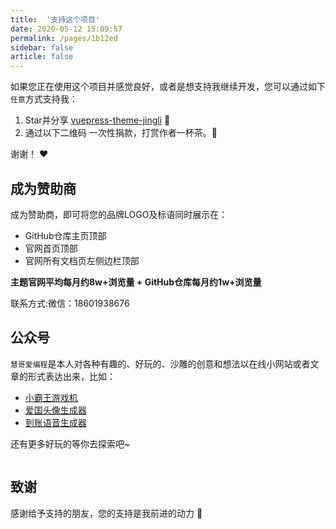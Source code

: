```yaml
---
title:  '支持这个项目'
date: 2020-05-12 15:09:57
permalink: /pages/1b12ed
sidebar: false
article: false
---
```


如果您正在使用这个项目并感觉良好，或者是想支持我继续开发，您可以通过如下`任意`方式支持我：

1. Star并分享 [vuepress-theme-jingli](https://github.com/roinli/vuepress-theme-jingli) :rocket:
3. 通过以下二维码 一次性捐款，打赏作者一杯茶。:tea:

谢谢！ :heart:

<!--
| 微信 | 支付宝 |
| :---: | :---: |
| <img :src="$withBase('/img/wxzfwh.jpg')" alt="Wechat QRcode" width=180>| <img :src="$withBase('/img/qrcode/zfbzz.jpg')" alt="Alipay QRcode" width=180> |
-->



## 成为赞助商

成为赞助商，即可将您的品牌LOGO及标语同时展示在：
- GitHub仓库主页顶部
- 官网首页顶部
- 官网所有文档页左侧边栏顶部

**主题官网平均每月约8w+浏览量 + GitHub仓库每月约1w+浏览量**

联系方式:微信：18601938676

## 公众号
`慧哥爱编程`是本人对各种有趣的、好玩的、沙雕的创意和想法以在线小网站或者文章的形式表达出来，比如：
- [小霸王游戏机](https://game.roinli.com)
- [爱国头像生成器](https://avatar.roinli.com/)
- [到账语音生成器](https://zfb.roinli.com/)

还有更多好玩的等你去探索吧~

<img :src="$withBase('/img/wx.png')"  style="width:180px;" />

## 致谢
感谢给予支持的朋友，您的支持是我前进的动力 🎉
